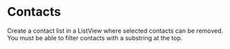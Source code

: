 # Contacts
Create a contact list in a ListView where selected contacts can be removed.
You must be able to filter contacts with a substring at the top.

